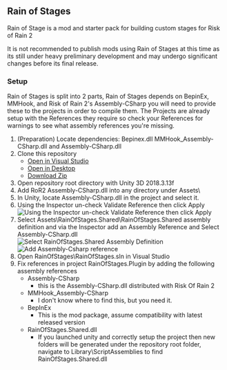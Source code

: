 ## Rain of Stages
Rain of Stage is a mod and starter pack for building custom stages for Risk of Rain 2

It is not recommended to publish mods using Rain of Stages at this time as its still under heavy preliminary development and may undergo significant changes before its final release.

### Setup
Rain of Stages is split into 2 parts, 
Rain of Stages depends on BepinEx, MMHook, and Risk of Rain 2's Assembly-CSharp you will need to provide these to the projects in order to compile them.
The Projects are already setup with the References they require so check your References for warnings to see what assembly references you're missing.

 1. (Preparation) Locate dependencies: Bepinex.dll MMHook_Assembly-CSharp.dll and Assembly-CSharp.dll
 2. Clone this repository 
	* [Open in Visual Studio](git-client://clone?repo=https://github.com/PassivePicasso/Rain-of-Stages)
	* [Open in Desktop](github-windows://openRepo/https://github.com/PassivePicasso/Rain-of-Stages)
	* [Download Zip](https://github.com/PassivePicasso/Rain-of-Stages/archive/master.zip)
3. Open repository root directory with Unity 3D 2018.3.13f
4. Add RoR2 Assembly-CSharp.dll into any directory under Assets\
5. In Unity, locate Assembly-CSharp.dll in the project and select it.
6. Using the Inspector un-check Validate Reference then click Apply ![Using the Inspector un-check Validate Reference then click Apply ](https://i.imgur.com/2JywInT.png)
7.  Select  Assets\RainOfStages.Shared\RainOfStages.Shared  assembly definition and via the Inspector add an Assembly Reference and Select Assembly-CSharp.dll
![Select RainOfStages.Shared Assembly Definition](https://i.imgur.com/xeztYI1.png)
![Add Assembly-Csharp reference](https://i.imgur.com/ABVeKvS.png)
8. Open RainOfStages\RainOfStages.sln in Visual Studio
9. Fix references in project RainOfStages.Plugin by adding the following assembly references
	* Assembly-CSharp 
		*  this is the Assembly-CSharp.dll distributed with Risk Of Rain 2
	* MMHook_Assembly-CSharp 
		*  I don't know where to find this, but you need it.
	* BepInEx 
		* This is the mod package, assume compatibility with latest released version
	* RainOfStages.Shared.dll 
		*  If you launched unity and correctly setup the project then new folders will be generated under the repository root folder, navigate to Library\ScriptAssemblies to find RainOfStages.Shared.dll
